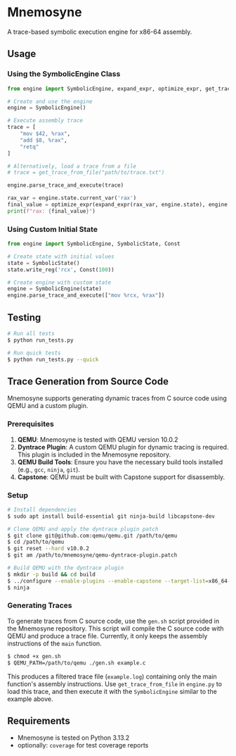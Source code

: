 # Mnemosyne

A trace-based symbolic execution engine for x86-64 assembly.

## Usage

### Using the SymbolicEngine Class

```python
from engine import SymbolicEngine, expand_expr, optimize_expr, get_trace_from_file

# Create and use the engine
engine = SymbolicEngine()

# Execute assembly trace
trace = [
    "mov $42, %rax",
    "add $8, %rax", 
    "retq"
]

# Alternatively, load a trace from a file
# trace = get_trace_from_file("path/to/trace.txt")

engine.parse_trace_and_execute(trace)

rax_var = engine.state.current_var('rax')
final_value = optimize_expr(expand_expr(rax_var, engine.state), engine.state)
print(f"rax: {final_value}")
```

### Using Custom Initial State

```python
from engine import SymbolicEngine, SymbolicState, Const

# Create state with initial values
state = SymbolicState()
state.write_reg('rcx', Const(100))

# Create engine with custom state
engine = SymbolicEngine(state)
engine.parse_trace_and_execute(["mov %rcx, %rax"])
```

## Testing

```bash
# Run all tests
$ python run_tests.py

# Run quick tests
$ python run_tests.py --quick
```

## Trace Generation from Source Code

Mnemosyne supports generating dynamic traces from C source code using QEMU and a custom plugin.

### Prerequisites

1. **QEMU**: Mnemosyne is tested with QEMU version 10.0.2
2. **Dyntrace Plugin**: A custom QEMU plugin for dynamic tracing is required. This plugin is included in the Mnemosyne repository.
3. **QEMU Build Tools**: Ensure you have the necessary build tools installed (e.g., `gcc`, `ninja`, `git`).
4. **Capstone**: QEMU must be built with Capstone support for disassembly.

### Setup

```bash
# Install dependencies
$ sudo apt install build-essential git ninja-build libcapstone-dev

# Clone QEMU and apply the dyntrace plugin patch
$ git clone git@github.com:qemu/qemu.git /path/to/qemu
$ cd /path/to/qemu
$ git reset --hard v10.0.2
$ git am /path/to/mnemosyne/qemu-dyntrace-plugin.patch

# Build QEMU with the dyntrace plugin
$ mkdir -p build && cd build
$ ../configure --enable-plugins --enable-capstone --target-list=x86_64-linux-user
$ ninja
```

### Generating Traces

To generate traces from C source code, use the `gen.sh` script provided in the Mnemosyne repository. This script will compile the C source code with QEMU and produce a trace file. Currently, it only keeps the assembly instructions of the `main` function.

```bash
$ chmod +x gen.sh
$ QEMU_PATH=/path/to/qemu ./gen.sh example.c
```

This produces a filtered trace file (`example.log`) containing only the main function's assembly instructions. Use `get_trace_from_file` in `engine.py` to load this trace, and then execute it with the `SymbolicEngine` similar to the example above.

## Requirements

- Mnemosyne is tested on Python 3.13.2
- optionally: `coverage` for test coverage reports
